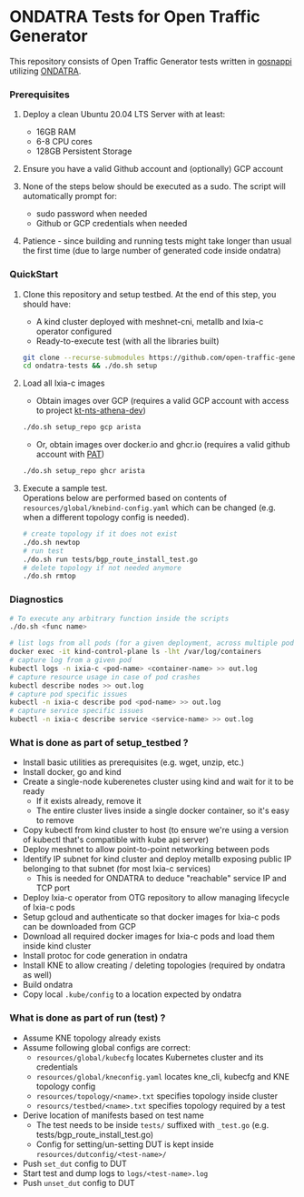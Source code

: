 # ONDATRA Tests for Open Traffic Generator

This repository consists of Open Traffic Generator tests written in [gosnappi](https://pkg.go.dev/github.com/open-traffic-generator/snappi/gosnappi) utilizing [ONDATRA](https://github.com/openconfig/ondatra).

### Prerequisites

1. Deploy a clean Ubuntu 20.04 LTS Server with at least:
   - 16GB RAM
   - 6-8 CPU cores
   - 128GB Persistent Storage

2. Ensure you have a valid Github account and (optionally) GCP account

3. None of the steps below should be executed as a sudo. The script will automatically prompt for:
   - sudo password when needed
   - Github or GCP credentials when needed

4. Patience - since building and running tests might take longer than usual the first time (due to large number of generated code inside ondatra)

### QuickStart

1. Clone this repository and setup testbed. At the end of this step, you should have:
   - A kind cluster deployed with meshnet-cni, metallb and Ixia-c operator configured
   - Ready-to-execute test (with all the libraries built)

   ```sh
   git clone --recurse-submodules https://github.com/open-traffic-generator/ondatra-tests.git
   cd ondatra-tests && ./do.sh setup
   ```

2. Load all Ixia-c images
   - Obtain images over GCP (requires a valid GCP account with access to project [kt-nts-athena-dev](https://console.cloud.google.com/home/dashboard?project=kt-nts-athena-dev))

   ```sh
   ./do.sh setup_repo gcp arista
   ```

   - Or, obtain images over docker.io and ghcr.io (requires a valid github account with [PAT](https://docs.github.com/en/authentication/keeping-your-account-and-data-secure/creating-a-personal-access-token))

   ```sh
   ./do.sh setup_repo ghcr arista
   ```

3. Execute a sample test.  
   Operations below are performed based on contents of `resources/global/knebind-config.yaml` which can be changed (e.g. when a different topology config is needed).

   ```sh
   # create topology if it does not exist
   ./do.sh newtop
   # run test
   ./do.sh run tests/bgp_route_install_test.go
   # delete topology if not needed anymore
   ./do.sh rmtop
   ```

### Diagnostics

   ```sh
   # To execute any arbitrary function inside the scripts
   ./do.sh <func name>

   # list logs from all pods (for a given deployment, across multiple pod restarts)
   docker exec -it kind-control-plane ls -lht /var/log/containers
   # capture log from a given pod
   kubectl logs -n ixia-c <pod-name> <container-name> >> out.log
   # capture resource usage in case of pod crashes
   kubectl describe nodes >> out.log
   # capture pod specific issues
   kubectl -n ixia-c describe pod <pod-name> >> out.log
   # capture service specific issues
   kubectl -n ixia-c describe service <service-name> >> out.log
   ```

### What is done as part of setup_testbed ?

- Install basic utilities as prerequisites (e.g. wget, unzip, etc.)
- Install docker, go and kind
- Create a single-node kuberenetes cluster using kind and wait for it to be ready
  - If it exists already, remove it
  - The entire cluster lives inside a single docker container, so it's easy to remove
- Copy kubectl from kind cluster to host (to ensure we're using a version of kubectl that's compatible with kube api server)
- Deploy meshnet to allow point-to-point networking between pods
- Identify IP subnet for kind cluster and deploy metallb exposing public IP belonging to that subnet (for most Ixia-c services)
  - This is needed for ONDATRA to deduce "reachable" service IP and TCP port
- Deploy Ixia-c operator from OTG repository to allow managing lifecycle of Ixia-c pods
- Setup gcloud and authenticate so that docker images for Ixia-c pods can be downloaded from GCP
- Download all required docker images for Ixia-c pods and load them inside kind cluster
- Install protoc for code generation in ondatra
- Install KNE to allow creating / deleting topologies (required by ondatra as well)
- Build ondatra
- Copy local `.kube/config` to a location expected by ondatra

### What is done as part of run (test) ?

- Assume KNE topology already exists
- Assume following global configs are correct:
  - `resources/global/kubecfg` locates Kubernetes cluster and its credentials
  - `resources/global/kneconfig.yaml` locates kne_cli, kubecfg and KNE topology config
  - `resources/topology/<name>.txt` specifies topology inside cluster
  - `resourcs/testbed/<name>.txt` specifies topology required by a test
- Derive location of manifests based on test name
  - The test needs to be inside `tests/` suffixed with `_test.go` (e.g. tests/bgp_route_install_test.go)
  - Config for setting/un-setting DUT is kept inside `resources/dutconfig/<test-name>/`
- Push `set_dut` config to DUT
- Start test and dump logs to `logs/<test-name>.log`
- Push `unset_dut` config to DUT
